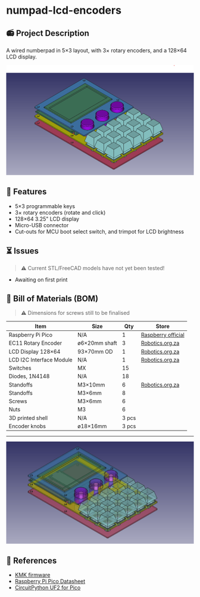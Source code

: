 # numpad-lcd-encoders

## 📻 Project Description

A wired numberpad in 5×3 layout, with 3× rotary encoders, and a 128×64 LCD display.

![Render of the numberpad pad (opaque)](images/Render-Opaque-Iso.png)

## 🧰 Features

- 5×3 programmable keys
- 3× rotary encoders (rotate and click)
- 128×64 3.25" LCD display
- Micro-USB connector
- Cut-outs for MCU boot select switch, and trimpot for LCD brightness 

## ⏳ Issues

> ⚠ Current STL/FreeCAD models have not yet been tested!

- Awaiting on first print

## 🛒 Bill of Materials (BOM)

> ⚠ Dimensions for screws still to be finalised

| Item | Size | Qty | Store |
| ---- | ---- | --- | ----- |
| Raspberry Pi Pico | N/A | 1 | [Raspberry official](https://www.raspberrypi.com/products/raspberry-pi-pico/)
| EC11 Rotary Encoder | ø6×20mm shaft | 3 | [Robotics.org.za](https://www.robotics.org.za/EC11-VER-20)
| LCD Display 128×64 | 93×70mm OD | 1 | [Robotics.org.za](https://www.robotics.org.za/12864-WH-33V)
| LCD I2C Interface Module | N/A | 1 | [Robotics.org.za](https://www.robotics.org.za/6970622931577)
| Switches | MX | 15 |
| Diodes, 1N4148 | N/A | 18 |
| Standoffs | M3×10mm | 6 | [Robotics.org.za](https://www.robotics.org.za/M3-NYLON-KIT)
| Standoffs | M3×6mm | 8 |
| Screws | M3×6mm | 6 |
| Nuts | M3 | 6 |
| 3D printed shell | N/A | 3 pcs |
| Encoder knobs | ø18×16mm | 3 pcs |

---

![Render of the numberpad pad (transparent)](images/Render-Transparent-Iso.png)
## 🔗 References

- [KMK firmware](https://github.com/KMKfw/kmk_firmware)
- [Raspberry Pi Pico Datasheet](https://datasheets.raspberrypi.com/pico/pico-datasheet.pdf)
- [CircuitPython UF2 for Pico](https://circuitpython.org/board/raspberry_pi_pico/)